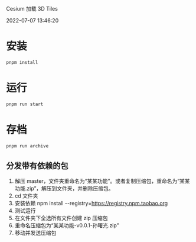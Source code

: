 Cesium 加载 3D Tiles

2022-07-07 13:46:20

# 安装

```sh
pnpm install
```

# 运行

```sh
pnpm run start
```

# 存档

```sh
pnpm run archive
```

## 分发带有依赖的包

1. 解压 master，文件夹重命名为“某某功能”。或者复制压缩包，重命名为“某某功能.zip”，解压到文件夹，并删除压缩包。
2. cd 文件夹
3. 安装依赖
   npm install --registry=https://registry.npm.taobao.org
4. 测试运行
5. 在文件夹下全选所有文件创建 zip 压缩包
6. 重命名压缩包为“某某功能-v0.0.1-孙曙光.zip”
7. 移动并发送压缩包
